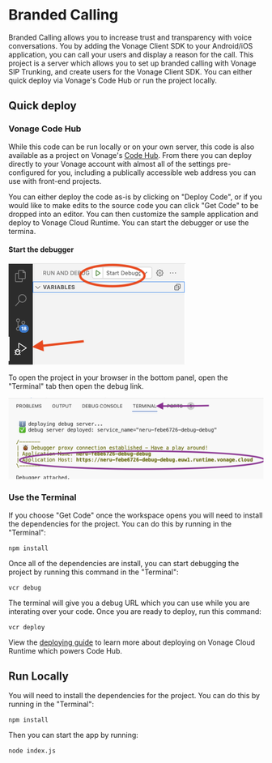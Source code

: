# Branded Calling

Branded Calling allows you to increase trust and transparency with voice conversations. You by adding the Vonage Client SDK to your Android/iOS application, you can call your users and display a reason for the call. This project is a server which allows you to set up branded calling with Vonage SIP Trunking, and create users for the Vonage Client SDK. You can either quick deploy via Vonage's Code Hub or run the project locally.

## Quick deploy

### Vonage Code Hub

While this code can be run locally or on your own server, this code is also available as a project on Vonage's [Code Hub](). From there you can deploy directly to your Vonage account with almost all of the settings pre-configured for you, including a publically accessible web address you can use with front-end projects.

You can either deploy the code as-is by clicking on "Deploy Code", or if you would like to make edits to the source code you can click "Get Code" to be dropped into an editor. You can then customize the sample application and deploy to Vonage Cloud Runtime. You can start the debugger or use the termina.

#### Start the debugger

![Starting the debugger in the online workspace](debug.png)

To open the project in your browser in the bottom panel, open the "Terminal" tab then open the debug link.

![Opening the project link in the online workspace](cc.png)

### Use the Terminal

If you choose "Get Code" once the workspace opens you will need to install the dependencies for the project. You can do this by running in the "Terminal":

```
npm install
```

Once all of the dependencies are install, you can start debugging the project by running this command in the "Terminal":

```
vcr debug
```

The terminal will give you a debug URL which you can use while you are interating over your code. Once you are ready to deploy, run this command:

```
vcr deploy
```

View the [deploying guide](https://developer.vonage.com/vcr/guides/deploying) to learn more about deploying on Vonage Cloud Runtime which powers Code Hub.

## Run Locally 

You will need to install the dependencies for the project. You can do this by running in the "Terminal":

```
npm install
```

Then you can start the app by running:

```
node index.js
```